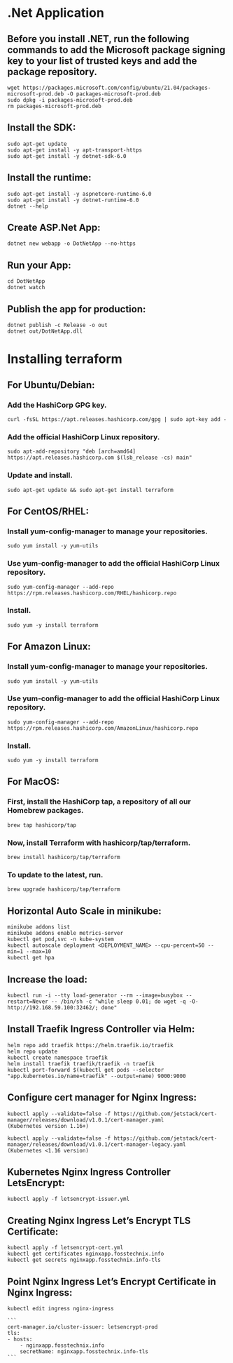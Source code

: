 # .Net Application

## Before you install .NET, run the following commands to add the Microsoft package signing key to your list of trusted keys and add the package repository.
    wget https://packages.microsoft.com/config/ubuntu/21.04/packages-microsoft-prod.deb -O packages-microsoft-prod.deb
    sudo dpkg -i packages-microsoft-prod.deb
    rm packages-microsoft-prod.deb

## Install the SDK:
    sudo apt-get update
    sudo apt-get install -y apt-transport-https
    sudo apt-get install -y dotnet-sdk-6.0

## Install the runtime:
    sudo apt-get install -y aspnetcore-runtime-6.0
    sudo apt-get install -y dotnet-runtime-6.0
    dotnet --help

## Create ASP.Net App:
    dotnet new webapp -o DotNetApp --no-https

## Run your App:
    cd DotNetApp
    dotnet watch

## Publish the app for production:
    dotnet publish -c Release -o out
    dotnet out/DotNetApp.dll

# Installing terraform

## For Ubuntu/Debian:

### Add the HashiCorp GPG key.

    curl -fsSL https://apt.releases.hashicorp.com/gpg | sudo apt-key add -

### Add the official HashiCorp Linux repository.
    sudo apt-add-repository "deb [arch=amd64] https://apt.releases.hashicorp.com $(lsb_release -cs) main"

### Update and install.
    sudo apt-get update && sudo apt-get install terraform

## For CentOS/RHEL:

### Install yum-config-manager to manage your repositories.
    sudo yum install -y yum-utils

### Use yum-config-manager to add the official HashiCorp Linux repository.
    sudo yum-config-manager --add-repo https://rpm.releases.hashicorp.com/RHEL/hashicorp.repo

### Install.
    sudo yum -y install terraform

## For Amazon Linux:

### Install yum-config-manager to manage your repositories.
    sudo yum install -y yum-utils

### Use yum-config-manager to add the official HashiCorp Linux repository.
    sudo yum-config-manager --add-repo https://rpm.releases.hashicorp.com/AmazonLinux/hashicorp.repo

### Install.
    sudo yum -y install terraform

## For MacOS:

### First, install the HashiCorp tap, a repository of all our Homebrew packages.
    brew tap hashicorp/tap

### Now, install Terraform with hashicorp/tap/terraform.
    brew install hashicorp/tap/terraform

### To update to the latest, run.
    brew upgrade hashicorp/tap/terraform

## Horizontal Auto Scale in minikube:
    minikube addons list
    minikube addons enable metrics-server
    kubectl get pod,svc -n kube-system
    kubectl autoscale deployment <DEPLOYMENT_NAME> --cpu-percent=50 --min=1 --max=10
    kubectl get hpa

## Increase the load:
    kubectl run -i --tty load-generator --rm --image=busybox --restart=Never -- /bin/sh -c "while sleep 0.01; do wget -q -O- http://192.168.59.100:32462/; done"

## Install Traefik Ingress Controller via Helm:
    helm repo add traefik https://helm.traefik.io/traefik
    helm repo update
    kubectl create namespace traefik
    helm install traefik traefik/traefik -n traefik
    kubectl port-forward $(kubectl get pods --selector "app.kubernetes.io/name=traefik" --output=name) 9000:9000

## Configure cert manager for Nginx Ingress:
    kubectl apply --validate=false -f https://github.com/jetstack/cert-manager/releases/download/v1.0.1/cert-manager.yaml             (Kubernetes version 1.16+)

    kubectl apply --validate=false -f https://github.com/jetstack/cert-manager/releases/download/v1.0.1/cert-manager-legacy.yaml      (Kubernetes <1.16 version)

## Kubernetes Nginx Ingress Controller LetsEncrypt:
    kubectl apply -f letsencrypt-issuer.yml

## Creating Nginx Ingress Let’s Encrypt TLS Certificate:
    kubectl apply -f letsencrypt-cert.yml
    kubectl get certificates nginxapp.fosstechnix.info
    kubectl get secrets nginxapp.fosstechnix.info-tls

## Point Nginx Ingress Let’s Encrypt Certificate in Nginx Ingress:
    kubectl edit ingress nginx-ingress

    ```
    cert-manager.io/cluster-issuer: letsencrypt-prod
    tls:
    - hosts:
        - nginxapp.fosstechnix.info
        secretName: nginxapp.fosstechnix.info-tls
    ```